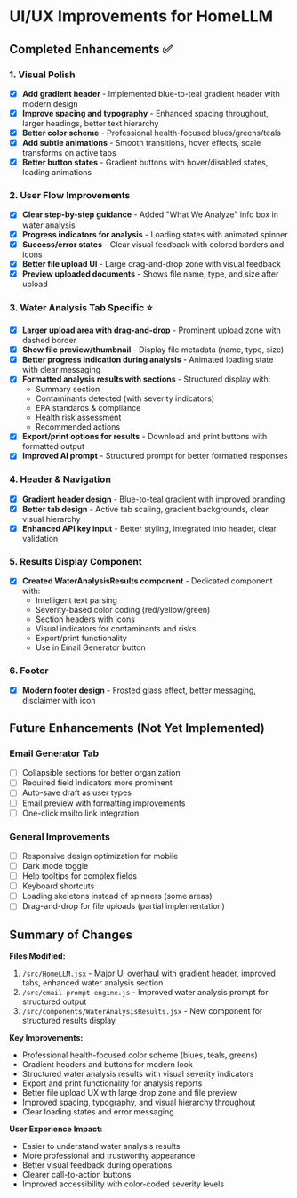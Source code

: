# UI/UX Improvements for HomeLLM

## Completed Enhancements ✅

### 1. Visual Polish
- [x] **Add gradient header** - Implemented blue-to-teal gradient header with modern design
- [x] **Improve spacing and typography** - Enhanced spacing throughout, larger headings, better text hierarchy
- [x] **Better color scheme** - Professional health-focused blues/greens/teals
- [x] **Add subtle animations** - Smooth transitions, hover effects, scale transforms on active tabs
- [x] **Better button states** - Gradient buttons with hover/disabled states, loading animations

### 2. User Flow Improvements
- [x] **Clear step-by-step guidance** - Added "What We Analyze" info box in water analysis
- [x] **Progress indicators for analysis** - Loading states with animated spinner
- [x] **Success/error states** - Clear visual feedback with colored borders and icons
- [x] **Better file upload UI** - Large drag-and-drop zone with visual feedback
- [x] **Preview uploaded documents** - Shows file name, type, and size after upload

### 3. Water Analysis Tab Specific ⭐
- [x] **Larger upload area with drag-and-drop** - Prominent upload zone with dashed border
- [x] **Show file preview/thumbnail** - Display file metadata (name, type, size)
- [x] **Better progress indication during analysis** - Animated loading state with clear messaging
- [x] **Formatted analysis results with sections** - Structured display with:
  - Summary section
  - Contaminants detected (with severity indicators)
  - EPA standards & compliance
  - Health risk assessment
  - Recommended actions
- [x] **Export/print options for results** - Download and print buttons with formatted output
- [x] **Improved AI prompt** - Structured prompt for better formatted responses

### 4. Header & Navigation
- [x] **Gradient header design** - Blue-to-teal gradient with improved branding
- [x] **Better tab design** - Active tab scaling, gradient backgrounds, clear visual hierarchy
- [x] **Enhanced API key input** - Better styling, integrated into header, clear validation

### 5. Results Display Component
- [x] **Created WaterAnalysisResults component** - Dedicated component with:
  - Intelligent text parsing
  - Severity-based color coding (red/yellow/green)
  - Section headers with icons
  - Visual indicators for contaminants and risks
  - Export/print functionality
  - Use in Email Generator button

### 6. Footer
- [x] **Modern footer design** - Frosted glass effect, better messaging, disclaimer with icon

## Future Enhancements (Not Yet Implemented)

### Email Generator Tab
- [ ] Collapsible sections for better organization
- [ ] Required field indicators more prominent
- [ ] Auto-save draft as user types
- [ ] Email preview with formatting improvements
- [ ] One-click mailto link integration

### General Improvements
- [ ] Responsive design optimization for mobile
- [ ] Dark mode toggle
- [ ] Help tooltips for complex fields
- [ ] Keyboard shortcuts
- [ ] Loading skeletons instead of spinners (some areas)
- [ ] Drag-and-drop for file uploads (partial implementation)

## Summary of Changes

**Files Modified:**
1. `/src/HomeLLM.jsx` - Major UI overhaul with gradient header, improved tabs, enhanced water analysis section
2. `/src/email-prompt-engine.js` - Improved water analysis prompt for structured output
3. `/src/components/WaterAnalysisResults.jsx` - New component for structured results display

**Key Improvements:**
- Professional health-focused color scheme (blues, teals, greens)
- Gradient headers and buttons for modern look
- Structured water analysis results with visual severity indicators
- Export and print functionality for analysis reports
- Better file upload UX with large drop zone and file preview
- Improved spacing, typography, and visual hierarchy throughout
- Clear loading states and error messaging

**User Experience Impact:**
- Easier to understand water analysis results
- More professional and trustworthy appearance
- Better visual feedback during operations
- Clearer call-to-action buttons
- Improved accessibility with color-coded severity levels
